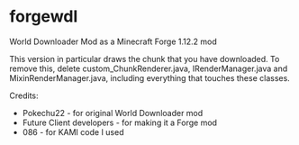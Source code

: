 # forgewdl
World Downloader Mod as a Minecraft Forge 1.12.2 mod

This version in particular draws the chunk that you have downloaded. To remove this, delete custom_ChunkRenderer.java, IRenderManager.java and MixinRenderManager.java, including everything that touches these classes.

Credits:
* Pokechu22 - for original World Downloader mod
* Future Client developers - for making it a Forge mod
* 086 - for KAMI code I used

